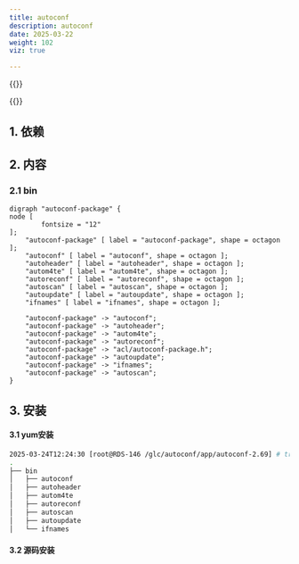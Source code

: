 ```yaml
---
title: autoconf
description: autoconf
date: 2025-03-22
weight: 102
viz: true

---
```

<style>
th, td {
  border: 1px solid rgb(190, 190, 190);
}
</style>


{{<note>}}
<!---->



{{</note>}}


## 1. 依赖



## 2. 内容


### 2.1 bin

```viz-dot
digraph "autoconf-package" {
node [
        fontsize = "12"
];
    "autoconf-package" [ label = "autoconf-package", shape = octagon ];
    "autoconf" [ label = "autoconf", shape = octagon ];
    "autoheader" [ label = "autoheader", shape = octagon ];
    "autom4te" [ label = "autom4te", shape = octagon ];
    "autoreconf" [ label = "autoreconf", shape = octagon ];
    "autoscan" [ label = "autoscan", shape = octagon ];
    "autoupdate" [ label = "autoupdate", shape = octagon ];
    "ifnames" [ label = "ifnames", shape = octagon ];

    "autoconf-package" -> "autoconf";
    "autoconf-package" -> "autoheader";
    "autoconf-package" -> "autom4te";
    "autoconf-package" -> "autoreconf";
    "autoconf-package" -> "acl/autoconf-package.h";
    "autoconf-package" -> "autoupdate";
    "autoconf-package" -> "ifnames";
    "autoconf-package" -> "autoscan";
}
```




## 3. 安装


#### 3.1 yum安装
```bash
2025-03-24T12:24:30 [root@RDS-146 /glc/autoconf/app/autoconf-2.69] # tree
.
├── bin
│   ├── autoconf
│   ├── autoheader
│   ├── autom4te
│   ├── autoreconf
│   ├── autoscan
│   ├── autoupdate
│   └── ifnames


```




#### 3.2 源码安装

```bash


```

